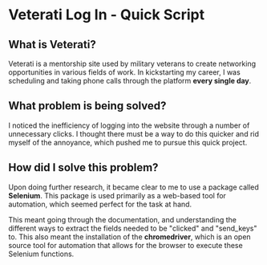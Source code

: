 # Veterati Log In - Quick Script

## What is Veterati?

Veterati is a mentorship site used by military veterans to create networking opportunities in various fields of work. In kickstarting my career, I was scheduling and taking phone calls through the platform **every single day**.

## What problem is being solved?

I noticed the inefficiency of logging into the website through a number of unnecessary clicks. I thought there must be a way to do this quicker and rid myself of the annoyance, which pushed me to pursue this quick project.

## How did I solve this problem?

Upon doing further research, it became clear to me to use a package called __Selenium__. This package is used primarily as a web-based tool for automation, which seemed perfect for the task at hand. 

This meant going through the documentation, and understanding the different ways to extract the fields needed to be "clicked" and "send_keys" to. This also meant the installation of the __chromedriver__, which is an open source tool for automation that allows for the browser to execute these Selenium functions. 
